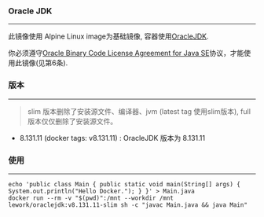### Oracle JDK
---

此镜像使用 Alpine Linux image为基础镜像, 容器使用[OracleJDK](http://www.oracle.com/technetwork/java/javase/overview/index.html).

你必须遵守[Oracle Binary Code License Agreement for Java SE](http://www.oracle.com/technetwork/java/javase/terms/license/index.html)协议，才能使用此镜像(见第6条).


### 版本
---
> slim 版本删除了安装源文件、编译器、jvm (latest tag 使用slim版本), full版本仅仅删除了安装源文件。

- 8.131.11 (docker tags: v8.131.11) : OracleJDK 版本为 8.131.11


### 使用
---
```
echo 'public class Main { public static void main(String[] args) { System.out.println("Hello Docker."); } }' > Main.java
docker run --rm -v "$(pwd)":/mnt --workdir /mnt lework/oraclejdk:v8.131.11-slim sh -c "javac Main.java && java Main"
```